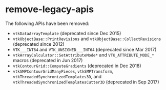 # remove-legacy-apis

The following APIs have been removed:

  - `vtkDataArrayTemplate` (deprecated since Dec 2015)
  - `vtkObjectBase::PrintRevisions` and `vtkObjectBase::CollectRevisions`
    (deprecated since 2012)
  - `VTK___INT64` and `VTK_UNSIGNED___INT64` (deprecated since Mar 2017)
  - `vtkArrayCalculator::SetAttributeMode*` and `VTK_ATTRIBUTE_MODE_*` macros
    (deprecated in Jun 2017)
  - `vtkContourGrid::ComputeGradients` (deprecated in Dec 2018)
  - `vtkSMPContourGridManyPieces`, `vtkSMPTransform`,
    `vtkThreadedSynchronizedTemplates3D`, and
    `vtkThreadedSynchronizedTemplatesCutter3D` (deprecated in Sep 2017)
